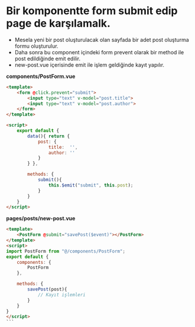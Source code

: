 # Bir komponentte form submit edip page de karşılamalk.

- Mesela yeni bir post oluşturulacak olan sayfada bir adet post oluşturma formu oluşturulur.
- Daha sonra bu component içindeki form prevent olarak bir method ile post edildiğinde emit edilir.
- new-post.vue içerisinde emit ile işlem geldiğinde kayıt yapılır.

**components/PostForm.vue**
```html
<template>
    <form @click.prevent="submit">
        <input type="text" v-model="post.title">
        <input type="text" v-model="post.author">
    </form>
</template>

<script>
    export default {
        data(){ return {
            post: {
                title:  '',
                author: ''
            }
        } },

        methods: {
            submit(){
                this.$emit("submit", this.post);
            }
        }
    }
</script>
```


**pages/posts/new-post.vue**
````html
<template>
    <PostForm @submit="savePost($event)"></PostForm>
</template>
<script>
import PostForm from "@/components/PostForm";
export default {
    components: {
        PostForm
    },

    methods: {
        savePost(post){
            // Kayıt işlemleri
        }
    }
}
</script>
```
